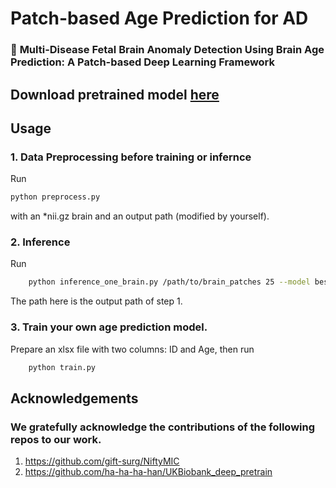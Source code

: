 

# Patch-based Age Prediction for AD
### 🎯 **Multi-Disease Fetal Brain Anomaly Detection Using Brain Age Prediction: A Patch-based Deep Learning Framework**

## Download pretrained model [here](https://drive.google.com/file/d/1al1h63eVkVSexq1j77lpTFEY_zyYgfzt/view?usp=sharing)

## Usage

### 1. Data Preprocessing before training or infernce
Run 
```bash
python preprocess.py
```
with an *nii.gz brain and an output path (modified by yourself).
### 2. Inference 
Run
```bash
    python inference_one_brain.py /path/to/brain_patches 25 --model best_model.pt
```
The path here is the output path of step 1.
### 3. Train your own age prediction model.
Prepare an xlsx file with two columns: ID and Age, then run
```bash
    python train.py
```
## Acknowledgements
### We gratefully acknowledge the contributions of the following repos to our work.
1. https://github.com/gift-surg/NiftyMIC
2. https://github.com/ha-ha-ha-han/UKBiobank_deep_pretrain


